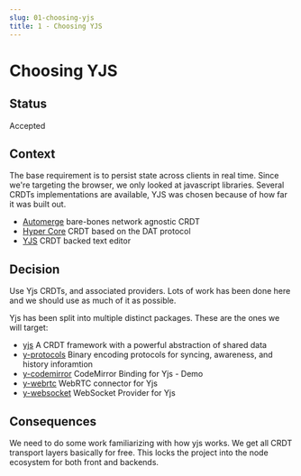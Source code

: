 ```yaml
---
slug: 01-choosing-yjs
title: 1 - Choosing YJS
---
```


# Choosing YJS

## Status
Accepted

## Context

The base requirement is to persist state across clients
in real time. Since we're targeting the browser, we only
looked at javascript libraries.
Several CRDTs implementations are available, YJS was chosen
because of how far it was built out.

* [Automerge](https://github.com/automerge/automerge)
bare-bones network agnostic CRDT
* [Hyper Core](https://hypercore-protocol.org/)
CRDT based on the DAT protocol
* [YJS](https://github.com/yjs/yjs)
CRDT backed text editor

## Decision

Use Yjs CRDTs, and associated providers. Lots of work
has been done here and we should use as much of it as
possible.

Yjs has been split into multiple distinct packages.
These are the ones we will target:

* [yjs](https://www.npmjs.com/package/yjs)
A CRDT framework with a powerful abstraction of shared data
* [y-protocols](https://www.npmjs.com/package/y-protocols)
Binary encoding protocols for syncing, awareness, and history inforamtion
* [y-codemirror](https://www.npmjs.com/package/y-codemirror)
CodeMirror Binding for Yjs - Demo
* [y-webrtc](https://www.npmjs.com/package/y-webrtc)
WebRTC connector for Yjs
* [y-websocket](https://www.npmjs.com/package/y-websocket)
WebSocket Provider for Yjs

## Consequences

We need to do some work familiarizing with how yjs works.
We get all CRDT transport layers basically for free.
This locks the project into the node ecosystem for both front and backends.
